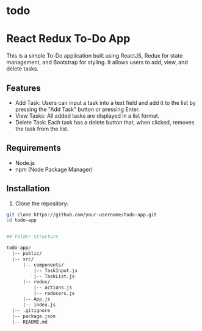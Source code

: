 # todo
# React Redux To-Do App

This is a simple To-Do application built using ReactJS, Redux for state management, and Bootstrap for styling. It allows users to add, view, and delete tasks.

## Features

- Add Task: Users can input a task into a text field and add it to the list by pressing the "Add Task" button or pressing Enter.
- View Tasks: All added tasks are displayed in a list format.
- Delete Task: Each task has a delete button that, when clicked, removes the task from the list.

## Requirements

- Node.js
- npm (Node Package Manager)

## Installation

1. Clone the repository:

```bash
git clone https://github.com/your-username/todo-app.git
cd todo-app


## Folder Structure

todo-app/
  |-- public/
  |-- src/
      |-- components/
          |-- TaskInput.js
          |-- TaskList.js
      |-- redux/
          |-- actions.js
          |-- reducers.js
      |-- App.js
      |-- index.js
  |-- .gitignore
  |-- package.json
  |-- README.md
